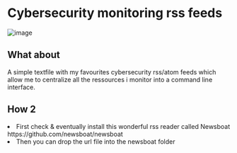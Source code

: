 
<h1>Cybersecurity monitoring rss feeds</h1>



![image](https://github.com/tximista64/cybersecurity_rss_feed/blob/main/tximista.jpeg)



<h2>What about</h2>

A simple textfile with my favourites cybersecurity rss/atom feeds which allow me to centralize all the ressources i monitor into a command line interface.

<h2>How 2</h2>


<li>First check & eventually install this wonderful rss reader called Newsboat https://github.com/newsboat/newsboat</li>

<li>Then you can drop the url file into the newsboat folder</li>






